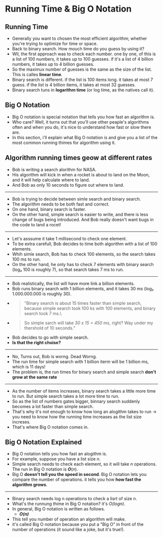 # Running Time & Big O Notation

## Running Time

- Generally you want to chosen the most efficient algorithm; whether you're trying to optimize for time or space.
- Back to binary search. How mouch time do you guess by using it?
- Wll, the first approach was to check each number. one by one, of this is a list of 100 numbers, it takes up to 100 guesses. if it's a list of 4 billion numbers, it takes up to 4 billion guesses.
- So the maximux number of guesses is the same as the size of the list. This is calles **linear time**.
- Binary search is different. if the list is 100 items long. it takes at most 7 guess. if the list is 4 billion items, it takes at most 32 guesses.
- Binary search tuns in **logarithm time** (or log time, as the natives call it).

## Big O Notation

- Big O notation is special notation that tells you how fast an algorithm is.
- Who care? Well, it turns out that you'll use other peaple's algorithms often and when you do, it's nice to understand how fast or slow there are.
- In this section, i'll explain what Big O notation is and give you a list of the most common running thimes for algorithm using it.

## Algorithm running times geow at different rates

- Bob is writing a search alorithm for NASA.
- His algorithm will kick in when a rocket is about to land on the Moon, and it will help calculate where to land.
- And Bob as only 10 seconds to figure out where to land.

---

- Bob is trying to decide between simle search and binary search.
- The algorithm needs to be both fast and correct.
- On one hand, binary search is faster.
- On the other hand, simple search is easier to write, and there is less change of bugs being introduced. And Bob really doesn't want bugs in the code to land a rocet!

---

- Let's asssume it take 1 millisecond to check one element.
- To be extra carefull, Bob decides to time both algorithm with a list of 100 elements.
- Whih simle search, Bob has to check 100 elements, so the search takes 100 ms to run.
- On the other hand, he only has to check 7 elements with binary search (log₂ 100 is roughly 7), so that search takes 7 ms to run.

---

- Bob realistically, the list will have more link a billion elements.
- Bob runs binary search with 1 billion elements, and it takes 30 ms (log₂ 1.000.000.000 is roughly 30).
- >"Binary search is about 15 times faster than simple search, because simple search took 100 ks with 100 elements, and binary search took 7 ms.\
- > So simple sarch will take *30 x 15 = 450* ms, right? Way under my thershold of 10 seconds."
- Bob decides to go with simple search.
- **Is that the right choise?**

---

- No, Turns out, Bob is worng. Dead Worng.
- The run time for simple search with 1 billion iterm will be 1 billion ms, which is 11 days!
- The problem is, the run times for binary search and simple search **don't grow at the same rate**

---

- As the number of items increases, binary search takes a little more time to run. But simple search takes a lot more time to run.
- So as the list of numbers gates bigger, binnary search suddenly becomes a lot faster than simple search.
- That's why it's not enough to know how long an alogithm takes to run -> you need to know how the running time increases as the list size increses.
- That's where Big O notation comes in.

## Big O Notation Explained

- Big O notation tells you how fast an alogithm is.
- For example, suppose you have a list size *n*.
- Simple search needs to check each element, so it will take *n* operations. The run in Big O notation is ***O***(*n*).
- Big O **doesn't tell you the speed in second**. Big O notation lets you compare the number of operations. it tells you how **how fast the algorithm grows**.

---

- Binary search needs log n operations to check a lisrt of size *n*.
- What's the runnung thime in Big O notation? it's *O(logn)*.
- In general, Big O notation is written as follows.
  - ***O(n)***
- This tell you number of operation an algorithm will make.
- it's called Big O notation because you put a "Big O" in front of the number of operations (it sound like a joke, but it's true!).


